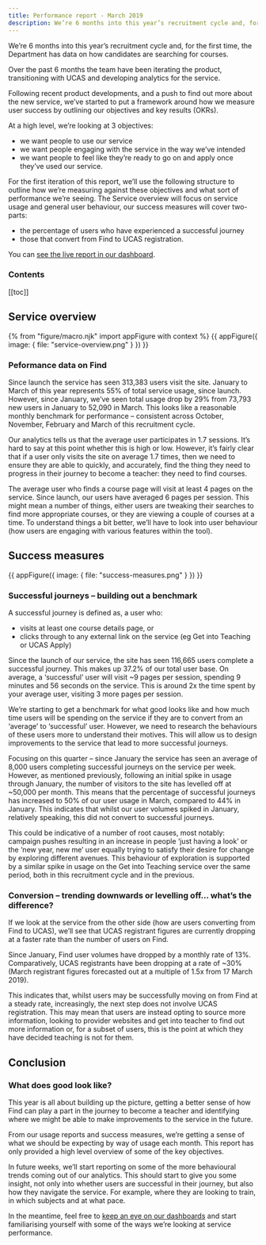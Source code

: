```yaml
---
title: Performance report - March 2019
description: We’re 6 months into this year’s recruitment cycle and, for the first time, the Department has data on how candidates are searching for courses.
---
```

We’re 6 months into this year’s recruitment cycle and, for the first time, the Department has data on how candidates are searching for courses.

Over the past 6 months the team have been iterating the product, transitioning with UCAS and developing analytics for the service.

Following recent product developments, and a push to find out more about the new service, we’ve started to put a framework around how we measure user success by outlining our objectives and key results (OKRs).

At a high level, we’re looking at 3 objectives:

* we want people to use our service
* we want people engaging with the service in the way we’ve intended
* we want people to feel like they’re ready to go on and apply once they’ve used our service.

For the first iteration of this report, we’ll use the following structure to outline how we’re measuring against these objectives and what sort of performance we’re seeing. The Service overview will focus on service usage and general user behaviour, our success measures will cover two-parts:

* the percentage of users who have experienced a successful journey
* those that convert from Find to UCAS registration.

You can [see the live report in our dashboard](https://datastudio.google.com/reporting/1M4DgevUBtTVwS09bEpWbkhPxxFqNOBjt).

### Contents

[[toc]]

## Service overview

{% from "figure/macro.njk" import appFigure with context %}
{{ appFigure({
  image: {
    file: "service-overview.png"
  }
}) }}

### Peformance data on Find

Since launch the service has seen 313,383 users visit the site. January to March of this year represents 55% of total service usage, since launch. However, since January, we’ve seen total usage drop by 29% from 73,793 new users in January to 52,090 in March. This looks like a reasonable monthly benchmark for performance – consistent across October, November, February and March of this recruitment cycle.

Our analytics tells us that the average user participates in 1.7 sessions. It’s hard to say at this point whether this is high or low. However, it’s fairly clear that if a user only visits the site on average 1.7 times, then we need to ensure they are able to quickly, and accurately, find the thing they need to progress in their journey to become a teacher: they need to find courses.

The average user who finds a course page will visit at least 4 pages on the service. Since launch, our users have averaged 6 pages per session. This might mean a number of things, either users are tweaking their searches to find more appropriate courses, or they are viewing a couple of courses at a time. To understand things a bit better, we’ll have to look into user behaviour (how users are engaging with various features within the tool).

## Success measures

{{ appFigure({
  image: {
    file: "success-measures.png"
  }
}) }}

### Successful journeys – building out a benchmark

A successful journey is defined as, a user who:
* visits at least one course details page, or
* clicks through to any external link on the service (eg Get into Teaching or UCAS Apply)

Since the launch of our service, the site has seen 116,665 users complete a successful journey. This makes up 37.2% of our total user base. On average, a ‘successful’ user will visit ~9 pages per session, spending 9 minutes and 56 seconds on the service. This is around 2x the time spent by your average user, visiting 3 more pages per session.

We’re starting to get a benchmark for what good looks like and how much time users will be spending on the service if they are to convert from an ‘average’ to ‘successful’ user. However, we need to research the behaviours of these users more to understand their motives. This will allow us to design improvements to the service that lead to more successful journeys.

Focusing on this quarter – since January the service has seen an average of 8,000 users completing successful journeys on the service per week. However, as mentioned previously, following an initial spike in usage through January, the number of visitors to the site has levelled off at ~50,000 per month. This means that the percentage of successful journeys has increased to 50% of our user usage in March, compared to 44% in January. This indicates that whilst our user volumes spiked in January, relatively speaking, this did not convert to successful journeys.

This could be indicative of a number of root causes, most notably: campaign pushes resulting in an increase in people ‘just having a look’ or the ‘new year, new me’ user equally trying to satisfy their desire for change by exploring different avenues. This behaviour of exploration is supported by a similar spike in usage on the Get into Teaching service over the same period, both in this recruitment cycle and in the previous.

### Conversion – trending downwards or levelling off… what’s the difference?

If we look at the service from the other side (how are users converting from Find to UCAS), we’ll see that UCAS registrant figures are currently dropping at a faster rate than the number of users on Find.

Since January, Find user volumes have dropped by a monthly rate of 13%. Comparatively, UCAS registrants have been dropping at a rate of ~30% (March registrant figures forecasted out at a multiple of 1.5x from 17 March 2019).

This indicates that, whilst users may be successfully moving on from Find at a steady rate, increasingly, the next step does not involve UCAS registration. This may mean that users are instead opting to source more information, looking to provider websites and get into teacher to find out more information or, for a subset of users, this is the point at which they have decided teaching is not for them.

## Conclusion

### What does good look like?

This year is all about building up the picture, getting a better sense of how Find can play a part in the journey to become a teacher and identifying where we might be able to make improvements to the service in the future.

From our usage reports and success measures, we’re getting a sense of what we should be expecting by way of usage each month. This report has only provided a high level overview of some of the key objectives.

In future weeks, we’ll start reporting on some of the more behavioural trends coming out of our analytics. This should start to give you some insight, not only into whether users are successful in their journey, but also how they navigate the service. For example, where they are looking to train, in which subjects and at what pace.

In the meantime, feel free to [keep an eye on our dashboards](https://datastudio.google.com/reporting/1M4DgevUBtTVwS09bEpWbkhPxxFqNOBjt) and start familiarising yourself with some of the ways we’re looking at service performance.
